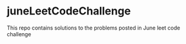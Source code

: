 # juneLeetCodeChallenge
This repo contains solutions to the problems posted in June leet code challenge
